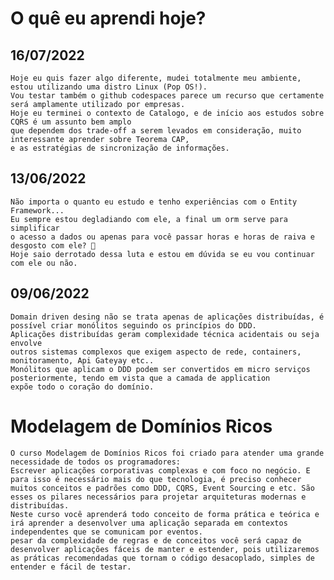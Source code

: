﻿# O quê eu aprendi hoje?

## 16/07/2022

	Hoje eu quis fazer algo diferente, mudei totalmente meu ambiente, estou utilizando uma distro Linux (Pop OS!).
	Vou testar também o github codespaces parece um recurso que certamente será amplamente utilizado por empresas.
	Hoje eu terminei o contexto de Catalogo, e de início aos estudos sobre CQRS é um assunto bem amplo
	que dependem dos trade-off a serem levados em consideração, muito interessante aprender sobre Teorema CAP, 
	e as estratégias de sincronização de informações.


## 13/06/2022

	Não importa o quanto eu estudo e tenho experiências com o Entity Framework... 
	Eu sempre estou degladiando com ele, a final um orm serve para simplificar
	o acesso a dados ou apenas para você passar horas e horas de raiva e desgosto com ele? 🤔
	Hoje saio derrotado dessa luta e estou em dúvida se eu vou continuar com ele ou não.

## 09/06/2022

	Domain driven desing não se trata apenas de aplicações distribuídas, é possível criar monólitos seguindo os princípios do DDD.
	Aplicações distribuídas geram complexidade técnica acidentais ou seja envolve 
	outros sistemas complexos que exigem aspecto de rede, containers, monitoramento, Api Gateyay etc..
	Monólitos que aplicam o DDD podem ser convertidos em micro serviços posteriormente, tendo em vista que a camada de application 
	expõe todo o coração do domínio.

# Modelagem de Domínios Ricos

	O curso Modelagem de Domínios Ricos foi criado para atender uma grande necessidade de todos os programadores:
	Escrever aplicações corporativas complexas e com foco no negócio. E para isso é necessário mais do que tecnologia, é preciso conhecer muitos conceitos e padrões como DDD, CQRS, Event Sourcing e etc. São esses os pilares necessários para projetar arquiteturas modernas e distribuídas.
	Neste curso você aprenderá todo conceito de forma prática e teórica e irá aprender a desenvolver uma aplicação separada em contextos independentes que se comunicam por eventos.
	pesar da complexidade de regras e de conceitos você será capaz de desenvolver aplicações fáceis de manter e estender, pois utilizaremos as práticas recomendadas que tornam o código desacoplado, simples de entender e fácil de testar.
